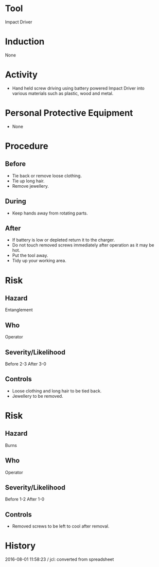 # Tool
Impact Driver
# Induction
None
# Activity

* Hand held screw driving using battery powered Impact Driver into various materials such as plastic, wood and metal.

# Personal Protective Equipment

* None

# Procedure
## Before

* Tie back or remove loose clothing.
* Tie up long hair.
* Remove jewellery.

## During

* Keep hands away from rotating parts.

## After

* If battery is low or depleted return it to the charger.
* Do not touch removed screws immediately after operation as it may be hot.
* Put the tool away.
* Tidy up your working area.

# Risk
## Hazard
Entanglement
## Who
Operator
## Severity/Likelihood
Before 2-3 After 3-0
## Controls

* Loose clothing and long hair to be tied back.
* Jewellery to be removed.

# Risk
## Hazard
Burns
## Who
Operator
## Severity/Likelihood
Before 1-2 After 1-0
## Controls

* Removed screws to be left to cool after removal.

# History
2016-08-01 11:58:23 / jcl: converted from spreadsheet

